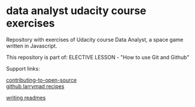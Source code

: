 # data analyst udacity course exercises

Repository with exercises of Udacity course Data Analyst, a space game written in Javascript.

This repository is part of: ELECTIVE LESSON - "How to use Git and Github"

Support links:

[contributing-to-open-source](https://career-resource-center.udacity.com/contributing-to-open-source)
<br>
[github larrymad recipes](https://github.com/LarryMad/recipes)

[writing readmes](https://br.udacity.com/course/writing-readmes--ud777/)
